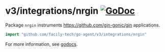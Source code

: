 # v3/integrations/nrgin [![GoDoc](https://godoc.org/github.com/facily-tech/go-agent/v3/integrations/nrgin?status.svg)](https://godoc.org/github.com/facily-tech/go-agent/v3/integrations/nrgin)

Package `nrgin` instruments https://github.com/gin-gonic/gin applications.

```go
import "github.com/facily-tech/go-agent/v3/integrations/nrgin"
```

For more information, see
[godocs](https://godoc.org/github.com/facily-tech/go-agent/v3/integrations/nrgin).
